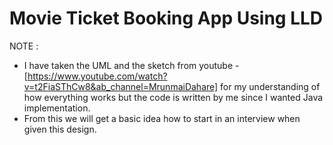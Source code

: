 # Movie Ticket Booking App Using LLD 
NOTE :
- I have taken the UML and the sketch from youtube - [https://www.youtube.com/watch?v=t2FiaSThCw8&ab_channel=MrunmaiDahare] for my understanding of how everything works but the code is written by me since I wanted Java implementation.
- From this we will get a basic idea how to start in an interview when given this design.


